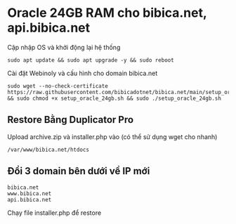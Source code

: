 # Oracle 24GB RAM cho bibica.net, api.bibica.net
Cập nhập OS và khởi động lại hệ thống
```shell
sudo apt update && sudo apt upgrade -y && sudo reboot
```
Cài đặt Webinoly và cấu hình cho domain bibica.net
```shell
sudo wget --no-check-certificate https://raw.githubusercontent.com/bibicadotnet/bibica.net/main/setup_oracle_24gb.sh && sudo chmod +x setup_oracle_24gb.sh && sudo ./setup_oracle_24gb.sh
```
## Restore Bằng Duplicator Pro
Upload archive.zip và installer.php vào (có thể sử dụng wget cho nhanh)
```shell
/var/www/bibica.net/htdocs
```
## Đổi 3 domain bên dưới về IP mới
```shell
bibica.net
www.bibica.net
api.bibica.net
```
Chạy file installer.php để restore
